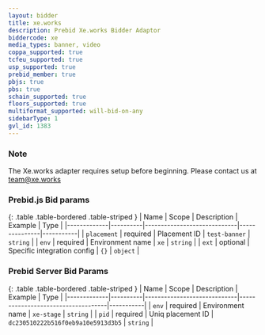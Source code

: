 ```yaml
---
layout: bidder
title: xe.works
description: Prebid Xe.works Bidder Adaptor
biddercode: xe
media_types: banner, video
coppa_supported: true
tcfeu_supported: true
usp_supported: true
prebid_member: true
pbjs: true
pbs: true
schain_supported: true
floors_supported: true
multiformat_supported: will-bid-on-any
sidebarType: 1
gvl_id: 1383
---
```


### Note

The Xe.works adapter requires setup before beginning. Please contact us at <team@xe.works>

### Prebid.js Bid params

{: .table .table-bordered .table-striped }
| Name        | Scope    | Description                 | Example       | Type      |
|-------------|----------|-----------------------------|---------------|-----------|
| `placement` | required | Placement ID                | `test-banner` | `string`  |
| `env`       | required | Environment name            | `xe`          | `string`  |
| `ext`       | optional | Specific integration config | `{}`          | `object`  |

### Prebid Server Bid Params

{: .table .table-bordered .table-striped }
| Name        | Scope    | Description                 | Example                            | Type      |
|-------------|----------|-----------------------------|------------------------------------|-----------|
| `env`       | required | Environment name            | `xe-stage`                         | `string`  |
| `pid`       | required | Uniq placement ID           | `dc230510222b516f0eb9a10e5913d3b5` | `string`  |
